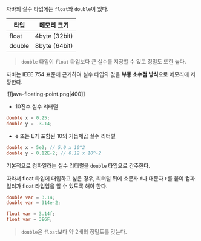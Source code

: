 자바의 실수 타입에는 `float`와 `double`이 있다.

| 타입     | 메모리 크기        |
| ------ | ------------- |
| float  | 4byte (32bit) |
| double | 8byte (64bit) |
> `double` 타입이 `float` 타입보다 큰 실수를 저장할 수 있고 정밀도 또한 높다.

자바는 IEEE 754 표준에 근거하여 실수 타입의 값을 **부동 소수점 방식**으로 메모리에 저장한다.

![[java-floating-point.png|400]]

- 10진수 실수 리터럴
```java
double x = 0.25;
double y = -3.14;
```

- e 또는 E가 포함된 10의 거듭제곱 실수 리터럴
```java
double x = 5e2; // 5.0 x 10^2
double y = 0.12E-2; // 0.12 x 10^-2
```

기본적으로 컴파일러는 실수 리터럴을 `double` 타입으로 간주한다.

따라서 float 타입에 대입하고 싶은 경우, 리터럴 뒤에 소문자 `f`나 대문자 `F`를 붙여 컴파일러가 float 타입임을 알 수 있도록 해야 한다.

```java
double var = 3.14;
double var = 314e-2;
```

```java
float var = 3.14f;
float var = 3E6F;
```

> `double`은 `float`보다 약 2배의 정밀도를 갖는다.